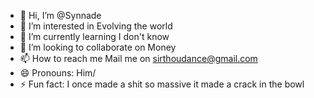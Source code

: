   - 👋 Hi, I’m @Synnade
- 👀 I’m interested in Evolving the world
- 🌱 I’m currently learning I don't know
- 💞️ I’m looking to collaborate on Money
- 📫 How to reach me Mail me on sirthoudance@gmail.com
- 😄 Pronouns: Him/
- ⚡ Fun fact: I once made a shit so massive it made a crack in the bowl

<!---
Synnade/Synnade is a ✨ special ✨ repository because its `README.md` (this file) appears on your GitHub profile.
You can click the Preview link to take a look at your changes.
--->
